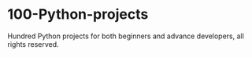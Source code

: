 # 100-Python-projects
Hundred Python projects for both beginners and advance developers, all rights reserved.
